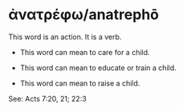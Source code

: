 # ἀνατρέφω/anatrephō

This word is an action. It is a verb. 

* This word can mean to care for a child.

* This word can mean to educate or train a child.

* This word can mean to raise a child.

See: Acts 7:20, 21; 22:3
